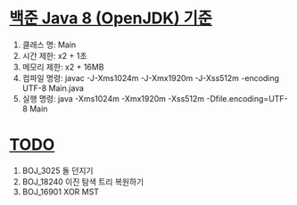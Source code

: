 # [백준 Java 8 (OpenJDK) 기준](https://help.acmicpc.net/language/info)

1. 클래스 명: Main
2. 시간 제한: x2 + 1초
3. 메모리 제한: x2 + 16MB
4. 컴파일 명령: javac -J-Xms1024m -J-Xmx1920m -J-Xss512m -encoding UTF-8 Main.java
5. 실행 명령: java -Xms1024m -Xmx1920m -Xss512m -Dfile.encoding=UTF-8 Main

# [TODO](https://www.acmicpc.net/workbook/view/14842)

1. BOJ_3025 돌 던지기
2. BOJ_18240 이진 탐색 트리 복원하기
3. BOJ_16901 XOR MST
